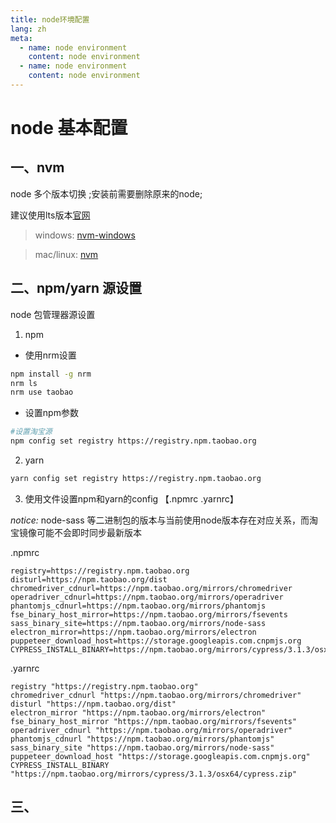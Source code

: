```yaml
---
title: node环境配置
lang: zh
meta:
  - name: node environment
    content: node environment
  - name: node environment
    content: node environment
---
```

# node 基本配置

## 一、nvm
node 多个版本切换 ;安装前需要删除原来的node;

建议使用lts版本[官网](https://nodejs.org/en/)

>windows: [nvm-windows](https://github.com/coreybutler/nvm-windows)


>mac/linux: [nvm](https://github.com/nvm-sh/nvm)

## 二、npm/yarn 源设置
node 包管理器源设置 
1. npm

* 使用nrm设置
```bash
npm install -g nrm
nrm ls
nrm use taobao
```

* 设置npm参数
```bash
#设置淘宝源
npm config set registry https://registry.npm.taobao.org 
```
2. yarn
```bash
yarn config set registry https://registry.npm.taobao.org 
```
3. 使用文件设置npm和yarn的config 【.npmrc .yarnrc】

*notice:* node-sass 等二进制包的版本与当前使用node版本存在对应关系，而淘宝镜像可能不会即时同步最新版本

.npmrc
```
registry=https://registry.npm.taobao.org
disturl=https://npm.taobao.org/dist
chromedriver_cdnurl=https://npm.taobao.org/mirrors/chromedriver
operadriver_cdnurl=https://npm.taobao.org/mirrors/operadriver
phantomjs_cdnurl=https://npm.taobao.org/mirrors/phantomjs
fse_binary_host_mirror=https://npm.taobao.org/mirrors/fsevents
sass_binary_site=https://npm.taobao.org/mirrors/node-sass
electron_mirror=https://npm.taobao.org/mirrors/electron
puppeteer_download_host=https://storage.googleapis.com.cnpmjs.org
CYPRESS_INSTALL_BINARY=https://npm.taobao.org/mirrors/cypress/3.1.3/osx64/cypress.zip
```
.yarnrc
```
registry "https://registry.npm.taobao.org"
chromedriver_cdnurl "https://npm.taobao.org/mirrors/chromedriver"
disturl "https://npm.taobao.org/dist"
electron_mirror "https://npm.taobao.org/mirrors/electron"
fse_binary_host_mirror "https://npm.taobao.org/mirrors/fsevents"
operadriver_cdnurl "https://npm.taobao.org/mirrors/operadriver"
phantomjs_cdnurl "https://npm.taobao.org/mirrors/phantomjs"
sass_binary_site "https://npm.taobao.org/mirrors/node-sass"
puppeteer_download_host "https://storage.googleapis.com.cnpmjs.org"
CYPRESS_INSTALL_BINARY "https://npm.taobao.org/mirrors/cypress/3.1.3/osx64/cypress.zip"
```

## 三、

